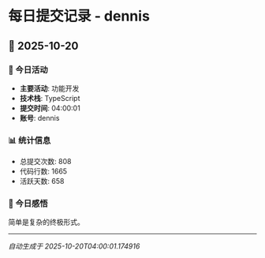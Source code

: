# 每日提交记录 - dennis

## 📅 2025-10-20

### 🎯 今日活动
- **主要活动**: 功能开发
- **技术栈**: TypeScript
- **提交时间**: 04:00:01
- **账号**: dennis

### 📊 统计信息
- 总提交次数: 808
- 代码行数: 1665
- 活跃天数: 658

### 💭 今日感悟
简单是复杂的终极形式。

---
*自动生成于 2025-10-20T04:00:01.174916*
